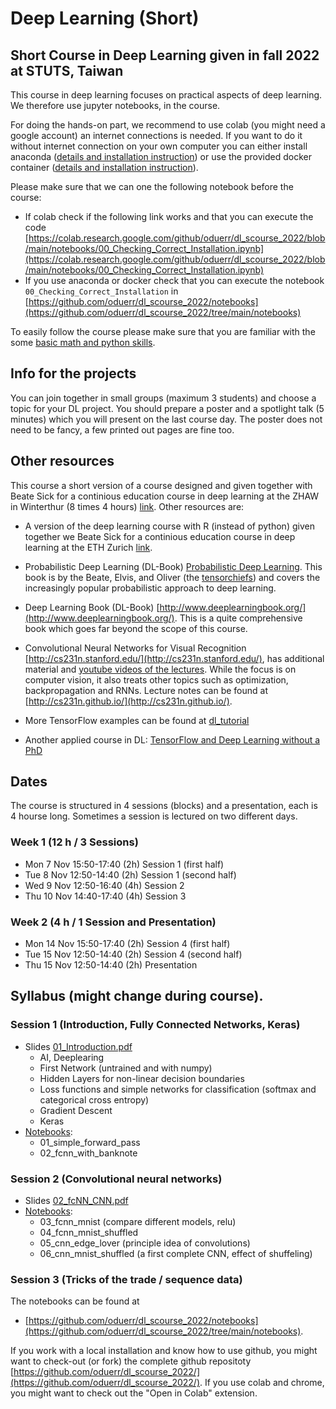 
# Deep Learning (Short)
## Short Course in Deep Learning given in fall 2022 at STUTS, Taiwan 

This course in deep learning focuses on practical aspects of deep learning. We therefore use jupyter notebooks, in the course. 

For doing the hands-on part, we recommend to use colab (you might need a google account) an internet connections is needed. If you want to do it without internet connection on your own computer you can either install anaconda ([details and installation instruction](anaconda.md)) or use the provided docker container ([details and installation instruction](docker.md)).

Please make sure that we can one the following notebook before the course:
* If colab check if the following link works and that you can execute the code  [https://colab.research.google.com/github/oduerr/dl_scourse_2022/blob/main/notebooks/00_Checking_Correct_Installation.ipynb](https://colab.research.google.com/github/oduerr/dl_scourse_2022/blob/main/notebooks/00_Checking_Correct_Installation.ipynb)
* If you use anaconda or docker check that you can execute the notebook `00_Checking_Correct_Installation` in [https://github.com/oduerr/dl_scourse_2022/notebooks](https://github.com/oduerr/dl_scourse_2022/tree/main/notebooks)

To easily follow the course please make sure that you are familiar with the some [basic math and python skills](prerequistites.md). 

## Info for the projects
You can join together in small groups (maximum 3 students) and choose a topic for your DL project. You should prepare a poster and a spotlight talk (5 minutes) which you will present on the last course day. The poster does not need to be fancy, a few printed out pages are fine too.

## Other resources 
This course a short version of a course designed and given together with Beate Sick for a continious education course in deep learning at the ZHAW in Winterthur (8 times 4 hours) [link](https://github.com/tensorchiefs/dl_course_2022). Other resources are:

* A version of the deep learning course with R (instead of python) given together we Beate Sick for a continious education course in deep learning at the ETH Zurich [link](https://github.com/tensorchiefs/dl_rcourse_2022). 

* Probabilistic Deep Learning (DL-Book) [Probabilistic Deep Learning](https://www.manning.com/books/probabilistic-deep-learning?a_aid=probabilistic_deep_learning&a_bid=78e55885). This book is by the Beate, Elvis, and Oliver (the [tensorchiefs](https://github.com/tensorchiefs)) and covers the increasingly popular probabilistic approach to deep learning.

* Deep Learning Book (DL-Book) [http://www.deeplearningbook.org/](http://www.deeplearningbook.org/). This is a quite comprehensive book which goes far beyond the scope of this course. 

* Convolutional Neural Networks for Visual Recognition [http://cs231n.stanford.edu/](http://cs231n.stanford.edu/), has additional material and [youtube videos of the lectures](https://www.youtube.com/playlist?list=PLkt2uSq6rBVctENoVBg1TpCC7OQi31AlC). While the focus is on computer vision, it also treats other topics such as optimization, backpropagation and RNNs. Lecture notes can be found at [http://cs231n.github.io/](http://cs231n.github.io/).

* More TensorFlow examples can be found at [dl_tutorial](https://github.com/oduerr/dl_tutorial/tree/master/tensorflow/) 

* Another applied course in DL: [TensorFlow and Deep Learning without a PhD](https://cloud.google.com/blog/big-data/2017/01/learn-tensorflow-and-deep-learning-without-a-phd)

## Dates 
The course is structured in 4 sessions (blocks) and a presentation, each is 4 hourse long. Sometimes a session is lectured on two different days. 
### Week 1 (12 h / 3 Sessions)
* Mon  7 Nov 15:50-17:40 (2h) Session 1 (first half)
* Tue  8 Nov 12:50-14:40 (2h) Session 1 (second half)
* Wed  9 Nov 12:50-16:40 (4h) Session 2
* Thu 10 Nov 14:40-17:40 (4h) Session 3

### Week 2 (4 h / 1 Session and Presentation)
* Mon 14 Nov 15:50-17:40 (2h) Session 4 (first half)
* Tue 15 Nov 12:50-14:40 (2h) Session 4 (second half)
* Thu 15 Nov 12:50-14:40 (2h) Presentation


## Syllabus (might change during course).
### Session 1 (Introduction, Fully Connected Networks, Keras) 
* Slides [01_Introduction.pdf](https://github.com/oduerr/dl_scourse_2022/blob/master/slides/01_Introduction.pdf)
	* AI, Deeplearing
	* First Network (untrained and with numpy)
	* Hidden Layers for non-linear decision boundaries
	* Loss functions and simple networks for classification (softmax and categorical cross entropy)
	* Gradient Descent
	* Keras  
* [Notebooks](https://github.com/oduerr/dl_scourse_2022/tree/main/notebooks): 
  * 01_simple_forward_pass
  * 02_fcnn_with_banknote 

### Session 2 (Convolutional neural networks)
* Slides [02_fcNN_CNN.pdf](https://github.com/oduerr/dl_scourse_2022/blob/master/slides/02_fcNN_CNN.pdf)
* [Notebooks](https://github.com/oduerr/dl_scourse_2022/tree/main/notebooks): 
	* 03_fcnn_mnist (compare different models, relu)
	* 04_fcnn_mnist_shuffled 
	* 05_cnn_edge_lover (principle idea of convolutions)
	* 06_cnn_mnist_shuffled (a first complete CNN, effect of shuffeling)

### Session 3 (Tricks of the trade / sequence data)

The notebooks can be found at
* [https://github.com/oduerr/dl_scourse_2022/notebooks](https://github.com/oduerr/dl_scourse_2022/tree/main/notebooks). 

If you work with a local installation and know how to use github, you might want to check-out (or fork) the complete github repositoty [https://github.com/oduerr/dl_scourse_2022/](https://github.com/oduerr/dl_scourse_2022/). If you use colab and chrome, you might want to check out the "Open in Colab" extension. 





